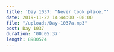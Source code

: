 ```yaml
---
title: 'Day 1037: "Never took place."'
date: 2019-11-22 14:44:00 -08:00
file: "/uploads/Day-1037a.mp3"
post: Day 1037
duration: '00:05:37'
length: 8980574
---
```


